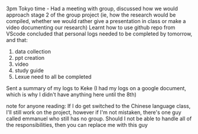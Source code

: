 3pm Tokyo time - Had a meeting with group, discussed how we would approach stage 2 of the group project (ie, how the research would be compiled, whether we would rather give a presentation in class or make a video documenting our research)
Learnt how to use github repo from VScode
concluded that personal logs needed to be completed by tomorrow, and that:
1. data collection
2. ppt creation
3. video
4. study guide
5. Lexue
need to all be completed

Sent a summary of my logs to Keke (I had my logs on a google document, which is why I didn't have anything here until the 8th)

note for anyone reading: If I do get switched to the Chinese language class, I'll still work on the project, however if I'm not mistaken, there's one guy called emmanuel who still has no group. Should I not be able to handle all of the responsibilities, then you can replace me with this guy